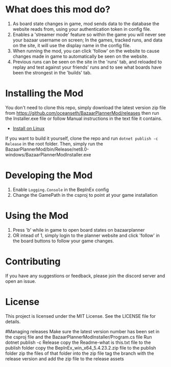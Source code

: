 # What does this mod do?
1. As board state changes in game, mod sends data to the database the website reads from, using your authentication token in config file.
2. Enables a 'streamer mode' feature so within the game you will never see your bazaar username on screen; In the games, tracked runs, and data on the site, it will use the display name in the config file.
3. When running the mod, you can click 'follow' on the website to cause changes made in game to automatically be seen on the website.
4. Previous runs can be seen on the site in the 'runs' tab, and reloaded to replay and test against your friends' runs and to see what boards have been the strongest in the 'builds' tab.

# Installing the Mod
You don't need to clone this repo, simply download the latest version zip file from
https://github.com/oceanseth/BazaarPlannerMod/releases
then run the Installer.exe file or follow Manual instructions in the text file it contains.
- [Install on Linux](README-Linux.md)

If you want to build it yourself, clone the repo and run `dotnet publish -c Release` in the root folder.
Then, simply run the BazaarPlannerMod/bin/Release/net8.0-windows/BazaarPlannerModInstaller.exe

# Developing the Mod
1. Enable `Logging.Console` in the BepInEx config
2. Change the GamePath in the csproj to point at your game installation

# Using the Mod
1. Press 'b' while in game to open board states on bazaarplanner
2. OR intead of 1, simply login to the planner website and click 'follow' in the board buttons to follow your game changes.

# Contributing
If you have any suggestions or feedback, please join the discord server and open an issue.

# License
This project is licensed under the MIT License. See the LICENSE file for details.


#Managing releases
Make sure the latest version number has been set in the csproj file and the BazaarPlannerModInstaller/Program.cs file
Run dotnet publish -c Release
copy the Readme-what is this.txt file to the publish folder
copy the BepInEx_win_x64_5.4.23.2.zip file to the publish folder
zip the files of that folder into the zip file
tag the branch with the release version and add the zip file to the release assets